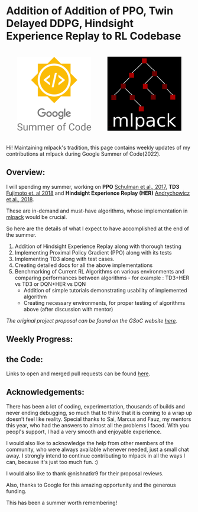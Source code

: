 # Addition of Addition of PPO, Twin Delayed DDPG, Hindsight Experience Replay to RL Codebase 

<p align="center">
<a href="https://summerofcode.withgoogle.com/"><img style="padding: 20px;" alt="drawing" src="GSoC_logo.png" height="200"></a>
<a href="https://www.mlpack.org/"><img style="padding: 20px;" alt="drawing" src="mlpack.png" height="200"></a>
</p>

Hi! Maintaining mlpack's tradition, this page contains weekly updates of my contributions at mlpack during Google Summer of Code(2022).



## Overview:
I will spending my summer, working on **PPO** [Schulman et al., 2017](), **TD3** [Fujimoto et. al 2018]() and **Hindsight Experience Replay (HER)** [Andrychowicz et al., 2018](). 

These are in-demand and must-have algorithms, whose implementation in [mlpack](http://mlpack.org/) would be crucial.

So here are the details of what I expect to have accomplished at the end of the summer.
1) Addition of Hindsight Experience Replay along with thorough testing
2) Implementing Proximal Policy Gradient (PPO) along with its tests
3) Implementing TD3 along with test cases.
4) Creating detailed docs for all the above implementations
5) Benchmarking of Current RL Algorithms on various environments and comparing
performances between algorithms - for example : TD3+HER vs TD3 or
DQN+HER vs DQN
    - Addition of simple tutorials demonstrating usability of implemented algorithm
    - Creating necessary environments, for proper testing of algorithms above (after
discussion with mentor)

*The original project proposal can be found on the GSoC website [here](https://summerofcode.withgoogle.com/programs/2022/projects/m6ZxRreD).*

## Weekly Progress:
<!-- - [Week 1  - Layout for Dueling and Noisy DQNs](week-01/week-01.md)
-  [Week 2 and 3  - Finishing Dueling and Noisy DQNs](week-02-and-03/week-02-and-03.md)
- [Week 4 and 5  - Completed Multi-step DQN, C51 almost ready](week-04-and-05/week-04-and-05.md) 
- [Week 6 and 7  - Training on gym_tcp_api, Layout for Soft-actor-critic](week-06-and-07/week-06-and-07.md)
- [Week 8 and 9  - Soft-Actor basic implementation complete, making solved example notebooks](week-08-and-09/week-08-and-09.md)
- [Week 10 and 11  - C51 merged, Soft-Actor-Critic almost complete, three new solved notebooks added, bug fixes 🐛🐛](week-10-and-11/week-10-and-11.md)
- [Week 12 - Wrapping up](week-12/week-12.md) -->

## the Code:
Links to open and merged pull requests can be found [here](PRs.md).

## Acknowledgements:
There has been a lot of coding, experimentation, thousands of builds and never ending debugging, so much that to think that it is coming to a wrap up doesn’t feel like reality. Special thanks to Sai, Marcus and Fauz, my mentors this year, who had the answers to almost all the problems I faced. With you peopl's support, I had a very smooth and enjoyable experience.

I would also like to acknowledge the help from other members of the community, who were always available whenever needed, just a small chat away. I strongly intend to continue contributing to mlpack in all the ways I can, because it's just too much fun. :)

I would also like to thank @nishnatkr9 for their proposal reviews.

Also, thanks to Google for this amazing opportunity and the generous funding.

This has been a summer worth remembering!


